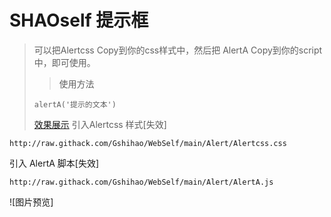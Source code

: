 # SHAOself 提示框

>可以把Alertcss Copy到你的css样式中，然后把
>AlertA Copy到你的script中，即可使用。
>>使用方法
>```
>alertA('提示的文本')
>```
>[效果展示](IMG_20230511_105500.jpg)
引入Alertcss 样式[失效]
```
http://raw.githack.com/Gshihao/WebSelf/main/Alert/Alertcss.css
```
引入 AlertA 脚本[失效]
```
http://raw.githack.com/Gshihao/WebSelf/main/Alert/AlertA.js
```

![图片预览]

